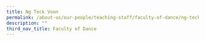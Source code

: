 ```yaml
---
title: Ng Teck Voon
permalink: /about-us/our-people/teaching-staff/faculty-of-dance/ng-teck-voon/
description: ""
third_nav_title: Faculty of Dance
---
```

